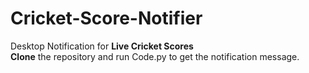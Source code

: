 # Cricket-Score-Notifier
Desktop Notification for **Live Cricket Scores**
<br>
**Clone** the repository and run Code.py to get the notification message.
